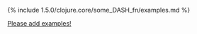 {% include 1.5.0/clojure.core/some_DASH_fn/examples.md %}

[Please add examples!](https://github.com/arrdem/grimoire/edit/master/_includes/1.6.0/clojure.core/some_DASH_fn/examples.md)
